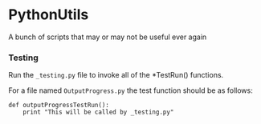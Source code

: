 PythonUtils
===========

A bunch of scripts that may or may not be useful ever again

### Testing

Run the `_testing.py` file to invoke all of the *TestRun() functions.

For a file named `OutputProgress.py` the test function should be as follows:

    def outputProgressTestRun():
        print "This will be called by _testing.py"
